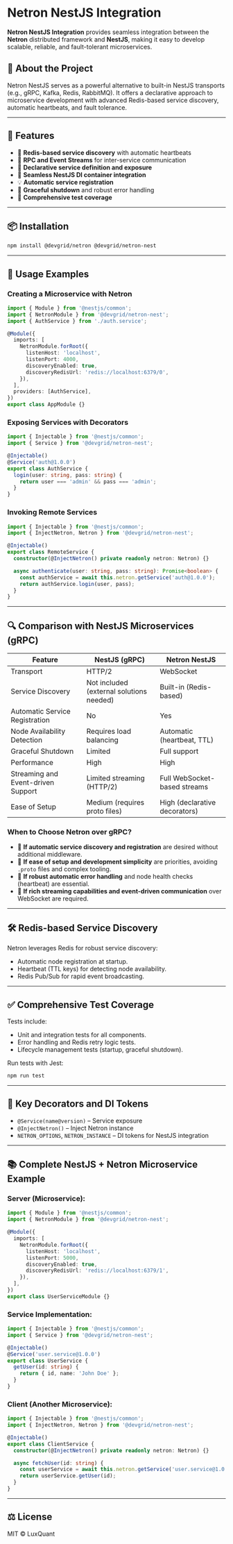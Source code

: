 # Netron NestJS Integration

**Netron NestJS Integration** provides seamless integration between the **Netron** distributed framework and **NestJS**, making it easy to develop scalable, reliable, and fault-tolerant microservices.

## 📖 About the Project

Netron NestJS serves as a powerful alternative to built-in NestJS transports (e.g., gRPC, Kafka, Redis, RabbitMQ). It offers a declarative approach to microservice development with advanced Redis-based service discovery, automatic heartbeats, and fault tolerance.

---

## 🚀 Features

- 🚦 **Redis-based service discovery** with automatic heartbeats
- 📡 **RPC and Event Streams** for inter-service communication
- 🔧 **Declarative service definition and exposure**
- 🔄 **Seamless NestJS DI container integration**
- 💡 **Automatic service registration**
- 🔄 **Graceful shutdown** and robust error handling
- 🧪 **Comprehensive test coverage**

---

## 📦 Installation

```bash
npm install @devgrid/netron @devgrid/netron-nest
```

---

## 🎯 Usage Examples

### Creating a Microservice with Netron

```typescript
import { Module } from '@nestjs/common';
import { NetronModule } from '@devgrid/netron-nest';
import { AuthService } from './auth.service';

@Module({
  imports: [
    NetronModule.forRoot({
      listenHost: 'localhost',
      listenPort: 4000,
      discoveryEnabled: true,
      discoveryRedisUrl: 'redis://localhost:6379/0',
    }),
  ],
  providers: [AuthService],
})
export class AppModule {}
```

### Exposing Services with Decorators

```typescript
import { Injectable } from '@nestjs/common';
import { Service } from '@devgrid/netron-nest';

@Injectable()
@Service('auth@1.0.0')
export class AuthService {
  login(user: string, pass: string) {
    return user === 'admin' && pass === 'admin';
  }
}
```

### Invoking Remote Services

```typescript
import { Injectable } from '@nestjs/common';
import { InjectNetron, Netron } from '@devgrid/netron-nest';

@Injectable()
export class RemoteService {
  constructor(@InjectNetron() private readonly netron: Netron) {}

  async authenticate(user: string, pass: string): Promise<boolean> {
    const authService = await this.netron.getService('auth@1.0.0');
    return authService.login(user, pass);
  }
}
```

---

## 🔍 Comparison with NestJS Microservices (gRPC)

| Feature                            | NestJS (gRPC)                            | Netron NestJS                             |
| ---------------------------------- | ---------------------------------------- | ----------------------------------------- |
| Transport                          | HTTP/2                                   | WebSocket                                 |
| Service Discovery                  | Not included (external solutions needed) | Built-in (Redis-based)                    |
| Automatic Service Registration     | No                                       | Yes                                       |
| Node Availability Detection        | Requires load balancing                  | Automatic (heartbeat, TTL)                |
| Graceful Shutdown                  | Limited                                  | Full support                              |
| Performance                        | High                                     | High                                      |
| Streaming and Event-driven Support | Limited streaming (HTTP/2)               | Full WebSocket-based streams              |
| Ease of Setup                      | Medium (requires proto files)            | High (declarative decorators)             |

### When to Choose Netron over gRPC?

- 📌 **If automatic service discovery and registration** are desired without additional middleware.
- 📌 **If ease of setup and development simplicity** are priorities, avoiding `.proto` files and complex tooling.
- 📌 **If robust automatic error handling** and node health checks (heartbeat) are essential.
- 📌 **If rich streaming capabilities and event-driven communication** over WebSocket are required.

---

## 🛠️ Redis-based Service Discovery

Netron leverages Redis for robust service discovery:

- Automatic node registration at startup.
- Heartbeat (TTL keys) for detecting node availability.
- Redis Pub/Sub for rapid event broadcasting.

---

## ✅ Comprehensive Test Coverage

Tests include:

- Unit and integration tests for all components.
- Error handling and Redis retry logic tests.
- Lifecycle management tests (startup, graceful shutdown).

Run tests with Jest:

```bash
npm run test
```

---

## 📌 Key Decorators and DI Tokens

- `@Service(name@version)` – Service exposure
- `@InjectNetron()` – Inject Netron instance
- `NETRON_OPTIONS`, `NETRON_INSTANCE` – DI tokens for NestJS integration

---

## 📚 Complete NestJS + Netron Microservice Example

### Server (Microservice):

```typescript
import { Module } from '@nestjs/common';
import { NetronModule } from '@devgrid/netron-nest';

@Module({
  imports: [
    NetronModule.forRoot({
      listenHost: 'localhost',
      listenPort: 5000,
      discoveryEnabled: true,
      discoveryRedisUrl: 'redis://localhost:6379/1',
    }),
  ],
})
export class UserServiceModule {}
```

### Service Implementation:

```typescript
import { Injectable } from '@nestjs/common';
import { Service } from '@devgrid/netron-nest';

@Injectable()
@Service('user.service@1.0.0')
export class UserService {
  getUser(id: string) {
    return { id, name: 'John Doe' };
  }
}
```

### Client (Another Microservice):

```typescript
import { Injectable } from '@nestjs/common';
import { InjectNetron, Netron } from '@devgrid/netron-nest';

@Injectable()
export class ClientService {
  constructor(@InjectNetron() private readonly netron: Netron) {}

  async fetchUser(id: string) {
    const userService = await this.netron.getService('user.service@1.0.0');
    return userService.getUser(id);
  }
}
```

---

## ⚖️ License

MIT © LuxQuant